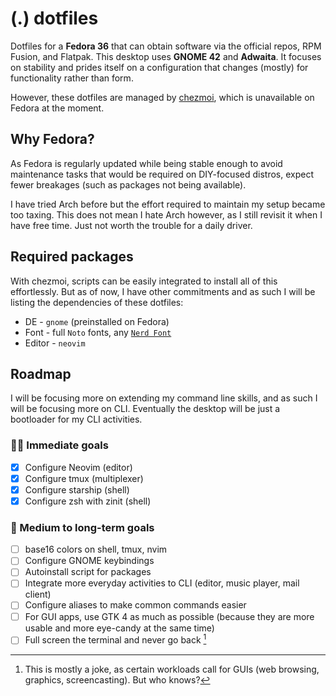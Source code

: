 # (.) dotfiles

Dotfiles for a **Fedora 36** that can obtain software via the official repos, RPM Fusion, and Flatpak. This desktop uses **GNOME 42** and **Adwaita**. It focuses on stability and prides itself on a configuration that changes (mostly) for functionality rather than form.

However, these dotfiles are managed by [chezmoi](https://chezmoi.io), which is unavailable on Fedora at the moment.

## Why Fedora?
As Fedora is regularly updated while being stable enough to avoid maintenance tasks that would be required on DIY-focused distros, expect fewer breakages (such as packages not being available).

I have tried Arch before but the effort required to maintain my setup became too taxing. This does not mean I hate Arch however, as I still revisit it when I have free time. Just not worth the trouble for a daily driver.

## Required packages
With chezmoi, scripts can be easily integrated to install all of this effortlessly. But as of now, I have other commitments and as such I will be listing the dependencies of these dotfiles:

* DE - `gnome` (preinstalled on Fedora)
* Font - full `Noto` fonts, any [`Nerd Font`](https://www.nerdfonts.com/)
* Editor - `neovim`

## Roadmap
I will be focusing more on extending my command line skills, and as such I will be focusing more on CLI. Eventually the desktop will be just a bootloader for my CLI activities.
### 🏃‍♂️ Immediate goals
- [x] Configure Neovim (editor)
- [x] Configure tmux (multiplexer)
- [x] Configure starship (shell)
- [x] Configure zsh with zinit (shell)
### 🎯 Medium to long-term goals
- [ ] base16 colors on shell, tmux, nvim
- [ ] Configure GNOME keybindings
- [ ] Autoinstall script for packages
- [ ] Integrate more everyday activities to CLI (editor, music player, mail client)
- [ ] Configure aliases to make common commands easier
- [ ] For GUI apps, use GTK 4 as much as possible (because they are more usable and more eye-candy at the same time)
- [ ] Full screen the terminal and never go back [^1]

[^1]: This is mostly a joke, as certain workloads call for GUIs (web browsing, graphics, screencasting). But who knows?
